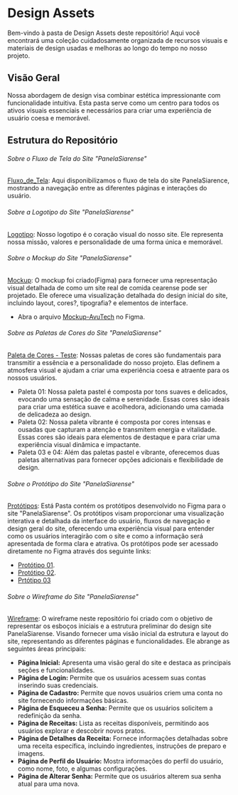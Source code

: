 # Design Assets

Bem-vindo à pasta de Design Assets deste repositório! Aqui você encontrará uma coleção cuidadosamente organizada de recursos visuais e materiais de design usadas e melhoras ao longo do tempo no nosso projeto. 

## Visão Geral

Nossa abordagem de design visa combinar estética impressionante com funcionalidade intuitiva. Esta pasta serve como um centro para todos os ativos visuais essenciais e necessários para criar uma experiência de usuário coesa e memorável.

## Estrutura do Repositório

###### Sobre o Fluxo de Tela do Site "PanelaSiarense"
[Fluxo_de_Tela](Fluxo_de_Tela): Aqui disponibilizamos o fluxo de tela do site PanelaSiarence, mostrando a navegação entre as diferentes páginas e interações do usuário.

###### Sobre a Logotipo do Site "PanelaSiarense"
[Logotipo](Logotipo): Nosso logotipo é o coração visual do nosso site. Ele representa nossa missão, valores e personalidade de uma forma única e memorável.

###### Sobre o Mockup do Site "PanelaSiarense"
[Mockup](Mockup): O mockup foi criado(Figma) para fornecer uma representação visual detalhada de como um site real de comida cearense pode ser projetado. Ele oferece uma visualização detalhada do design inicial do site, incluindo layout, cores?, tipografia? e elementos de interface.
* Abra o arquivo [Mockup-AvuTech](https://www.figma.com/file/ei20XoKCfJbyLhqm0iOSv0/Mockup-AvuTech?type=design&node-id=0%3A1&mode=design&t=iaCacyyEhwh6NJyt-1) no Figma.

###### Sobre as Paletas de Cores do Site "PanelaSiarense"
[Paleta de Cores - Teste](https://github.com/CompanyAvuTech/Panela_Siarense/tree/main/DESIGN/Paletas%20-%20Testes): Nossas paletas de cores são fundamentais para transmitir a essência e a personalidade do nosso projeto. Elas definem a atmosfera visual e ajudam a criar uma experiência coesa e atraente para os nossos usuários.
* Paleta 01: Nossa paleta pastel é composta por tons suaves e delicados, evocando uma sensação de calma e serenidade. Essas cores são ideais para criar uma estética suave e acolhedora, adicionando uma camada de delicadeza ao design.
* Paleta 02: Nossa paleta vibrante é composta por cores intensas e ousadas que capturam a atenção e transmitem energia e vitalidade. Essas cores são ideais para elementos de destaque e para criar uma experiência visual dinâmica e impactante.
* Paleta 03 e 04: Além das paletas pastel e vibrante, oferecemos duas paletas alternativas para fornecer opções adicionais e flexibilidade de design.

###### Sobre o Protótipo do Site "PanelaSiarense"
[Protótipos](Protótipos): Está Pasta contém os protótipos desenvolvido no Figma para o site "PanelaSiarense". Os protótipos visam proporcionar uma visualização interativa e detalhada da interface do usuário, fluxos de navegação e design geral do site, oferecendo uma experiência visual para entender como os usuários interagirão com o site e como a informação será apresentada de forma clara e atrativa.
Os protótipos pode ser acessado diretamente no Figma através dos seguinte links: 
* [Protótipo 01](https://www.figma.com/file/1w7IPVuEw7wI0GnoPSRoQv/PanelaSiarense?type=design&node-id=0-1&mode=design&t=3T3yq4LIFg3Wt4ud-0). 
* [Protótipo 02](https://www.figma.com/file/uUmjhruh0GeV8Ymx99I7Vp/Prototipagem-2.0?type=design&node-id=0-1&mode=design&t=7nek9z6tjOiP9If5-0).
* [Prtótipo 03](https://www.figma.com/file/p4RZCqIYBuNiY3CBeSMFUd/Prototipagem-3.0?type=design&node-id=0-1&mode=design&t=6jk5H1AtinmXjhLU-0)

###### Sobre o Wireframe do Site "PanelaSiarense"
[Wireframe](Wireframe): O wireframe neste repositório foi criado com o objetivo de representar os esboços iniciais e a estrutura preliminar do design site PanelaSiarense. Visando fornecer uma visão inicial da estrutura e layout do site, representando as diferentes páginas e funcionalidades. Ele abrange as seguintes áreas principais:

- **Página Inicial:** Apresenta uma visão geral do site e destaca as principais seções e funcionalidades.
- **Página de Login:** Permite que os usuários acessem suas contas inserindo suas credenciais.
- **Página de Cadastro:** Permite que novos usuários criem uma conta no site fornecendo informações básicas.
- **Página de Esqueceu a Senha:** Permite que os usuários solicitem a redefinição da senha.
- **Página de Receitas:** Lista as receitas disponíveis, permitindo aos usuários explorar e descobrir novos pratos.
- **Página de Detalhes da Receita:** Fornece informações detalhadas sobre uma receita específica, incluindo ingredientes, instruções de preparo e imagens.
- **Página de Perfil do Usuário:** Mostra informações do perfil do usuário, como nome, foto, e algumas configurações.
- **Página de Alterar Senha:** Permite que os usuários alterem sua senha atual para uma nova.

